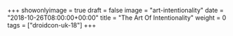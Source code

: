 +++
showonlyimage = true
draft = false
image = "art-intentionality"
date = "2018-10-26T08:00:00+00:00"
title = "The Art Of Intentionality"
weight = 0
tags = ["droidcon-uk-18"]
+++

